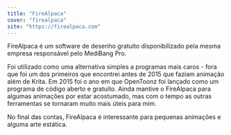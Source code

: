 ```yaml
---
title: "FireAlpaca"
cover: "firealpaca"
site: "https://firealpaca.com"
---
```


FireAlpaca é um software de desenho gratuito disponibilizado pela mesma empresa responsável pelo MediBang Pro.

Foi utilizado como uma alternativa simples a programas mais caros - fora que foi um dos primeiros que encontrei antes de 2015 que faziam animação além de Krita.
Em 2015 foi o ano em que OpenToonz foi lançado como um programa de código aberto e gratuito.
Ainda mantive o FireAlpaca para algumas animações por estar acostumado, mas com o tempo as outras ferramentas se tornaram muito mais úteis para mim.

No final das contas, FireAlpaca é interessante para pequenas animações e alguma arte estática.
